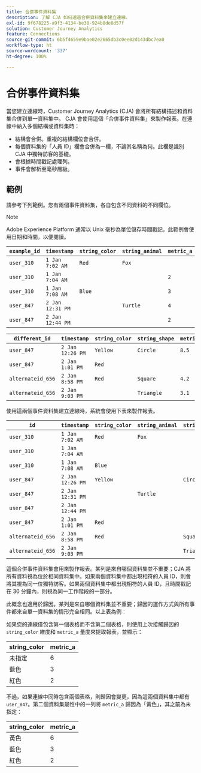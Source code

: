 ```yaml
---
title: 合併事件資料集
description: 了解 CJA 如何透過合併資料集來建立連線。
exl-id: 9f678225-a9f3-4134-be38-924b8de8d57f
solution: Customer Journey Analytics
feature: Connections
source-git-commit: 6b5f4659e9bae02e2665db3c0ee02d143dbc7ea0
workflow-type: ht
source-wordcount: '337'
ht-degree: 100%

---
```



# 合併事件資料集

當您建立連線時，Customer Journey Analytics (CJA) 會將所有結構描述和資料集合併到單一資料集中。 CJA 會使用這個「合併事件資料集」來製作報表。在連線中納入多個結構或資料集時：

* 結構會合併。重複的結構欄位會合併。
* 每個資料集的「人員 ID」欄會合併為一欄，不論其名稱為何。此欄是識別 CJA 中獨特訪客的基礎。
* 會根據時間戳記處理列。
* 事件會解析至毫秒層級。

## 範例

請參考下列範例。您有兩個事件資料集，各自包含不同資料的不同欄位。

>[!NOTE]
>
>Adobe Experience Platform 通常以 Unix 毫秒為單位儲存時間戳記。此範例會使用日期和時間，以便閱讀。

| `example_id` | `timestamp` | `string_color` | `string_animal` | `metric_a` |
| --- | --- | --- | --- | --- |
| `user_310` | `1 Jan 7:02 AM` | `Red` | `Fox` |  |
| `user_310` | `1 Jan 7:04 AM` |  |  | `2` |
| `user_310` | `1 Jan 7:08 AM` | `Blue` |  | `3` |
| `user_847` | `2 Jan 12:31 PM` |  | `Turtle` | `4` |
| `user_847` | `2 Jan 12:44 PM` |  |  | `2` |

| `different_id` | `timestamp` | `string_color` | `string_shape` | `metric_b` |
| --- | --- | --- | --- | --- |
| `user_847` | `2 Jan 12:26 PM` | `Yellow` | `Circle` | `8.5` |
| `user_847` | `2 Jan 1:01 PM` | `Red` |  |  |
| `alternateid_656` | `2 Jan 8:58 PM` | `Red` | `Square` | `4.2` |
| `alternateid_656` | `2 Jan 9:03 PM` |  | `Triangle` | `3.1` |

使用這兩個事件資料集建立連線時，系統會使用下表來製作報表。

| `id` | `timestamp` | `string_color` | `string_animal` | `string_shape` | `metric_a` | `metric_b` |
| --- | --- | --- | --- | --- | --- | --- |
| `user_310` | `1 Jan 7:02 AM` | `Red` | `Fox` |  |  |  |
| `user_310` | `1 Jan 7:04 AM` |  |  |  | `2` |  |
| `user_310` | `1 Jan 7:08 AM` | `Blue` |  |  | `3` |  |
| `user_847` | `2 Jan 12:26 PM` | `Yellow` |  | `Circle` |  | `8.5` |
| `user_847` | `2 Jan 12:31 PM` |  | `Turtle` |  | `4` |  |
| `user_847` | `2 Jan 12:44 PM` |  |  |  | `2` |  |
| `user_847` | `2 Jan 1:01 PM` | `Red` |  |  |  |  |
| `alternateid_656` | `2 Jan 8:58 PM` | `Red` |  | `Square` |  | `4.2` |
| `alternateid_656` | `2 Jan 9:03 PM` |  |  | `Triangle` |  | `3.1` |

這個合併事件資料集會用來製作報表。某列是來自哪個資料集並不重要；CJA 將所有資料視為位於相同資料集中。如果兩個資料集中都出現相符的人員 ID，則會將其視為同一位獨特訪客。如果兩個資料集中都出現相符的人員 ID，且時間戳記在 30 分鐘內，則視為同一工作階段的一部分。

此概念也適用於歸因。某列是來自哪個資料集並不重要；歸因的運作方式與所有事件都來自單一資料集的情形完全相同。以上表為例：

如果您的連線僅包含第一個表格而不含第二個表格，則使用上次接觸歸因的 `string_color` 維度和 `metric_a` 量度來提取報表，並顯示：

| string_color | metric_a |
| --- | --- |
| 未指定 | 6 |
| 藍色 | 3 |
| 紅色 | 2 |

不過，如果連線中同時包含兩個表格，則歸因會變更，因為這兩個資料集中都有 `user_847`。第二個資料集屬性中的一列將 `metric_a` 歸因為「黃色」，其之前為未指定：

| string_color | metric_a |
| --- | --- |
| 黃色 | 6 |
| 藍色 | 3 |
| 紅色 | 2 |
